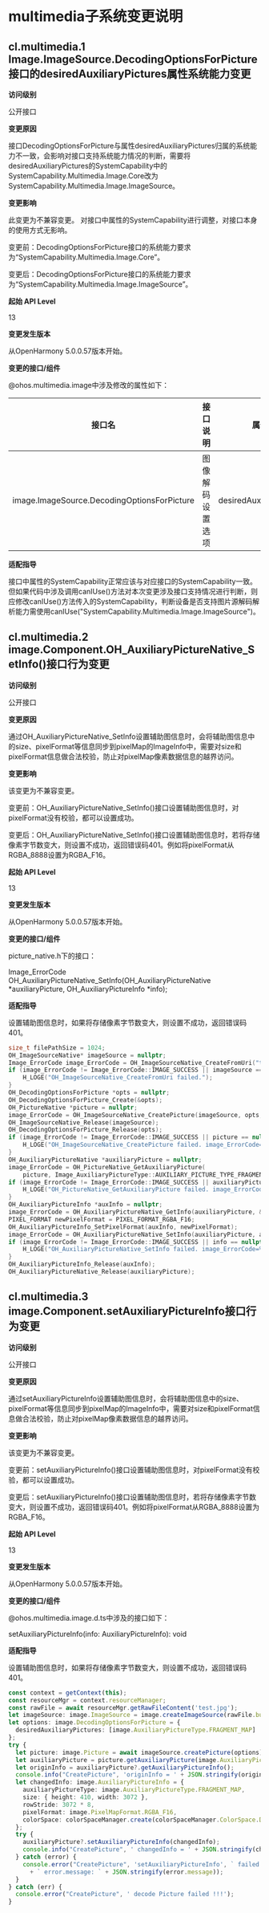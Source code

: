 # multimedia子系统变更说明

## cl.multimedia.1 Image.ImageSource.DecodingOptionsForPicture接口的desiredAuxiliaryPictures属性系统能力变更

**访问级别**

公开接口

**变更原因**

接口DecodingOptionsForPicture与属性desiredAuxiliaryPictures归属的系统能力不一致，会影响对接口支持系统能力情况的判断，需要将desiredAuxiliaryPictures的SystemCapability中的SystemCapability.Multimedia.Image.Core改为SystemCapability.Multimedia.Image.ImageSource。

**变更影响**

此变更为不兼容变更。
对接口中属性的SystemCapability进行调整，对接口本身的使用方式无影响。

变更前：DecodingOptionsForPicture接口的系统能力要求为“SystemCapability.Multimedia.Image.Core”。

变更后：DecodingOptionsForPicture接口的系统能力要求为“SystemCapability.Multimedia.Image.ImageSource”。

**起始 API Level**

13

**变更发生版本**

从OpenHarmony 5.0.0.57版本开始。

**变更的接口/组件**

@ohos.multimedia.image中涉及修改的属性如下：

| 接口名| 接口说明 | 属性名 | 属性说明 |
| -------- | -------- | -------- | -------- |
|image.ImageSource.DecodingOptionsForPicture|图像解码设置选项|desiredAuxiliaryPictures|设置AuxiliaryPicture类型，默认解码所有AuxiliaryPicture类型|


**适配指导**

接口中属性的SystemCapability正常应该与对应接口的SystemCapability一致。但如果代码中涉及调用canIUse()方法对本次变更涉及接口支持情况进行判断，则应修改canIUse()方法传入的SystemCapability，判断设备是否支持图片源解码解析能力需使用canIUse("SystemCapability.Multimedia.Image.ImageSource")。

## cl.multimedia.2 image.Component.OH_AuxiliaryPictureNative_SetInfo()接口行为变更

**访问级别**

公开接口

**变更原因**

通过OH_AuxiliaryPictureNative_SetInfo设置辅助图信息时，会将辅助图信息中的size、pixelFormat等信息同步到pixelMap的ImageInfo中，需要对size和pixelFormat信息做合法校验，防止对pixelMap像素数据信息的越界访问。

**变更影响**

该变更为不兼容变更。

变更前：OH_AuxiliaryPictureNative_SetInfo()接口设置辅助图信息时，对pixelFormat没有校验，都可以设置成功。

变更后：OH_AuxiliaryPictureNative_SetInfo()接口设置辅助图信息时，若将存储像素字节数变大，则设置不成功，返回错误码401。例如将pixelFormat从RGBA_8888设置为RGBA_F16。

**起始 API Level**

13

**变更发生版本**

从OpenHarmony 5.0.0.57版本开始。

**变更的接口/组件**

picture_native.h下的接口： 

Image_ErrorCode OH_AuxiliaryPictureNative_SetInfo(OH_AuxiliaryPictureNative *auxiliaryPicture,    OH_AuxiliaryPictureInfo *info);

**适配指导**

设置辅助图信息时，如果将存储像素字节数变大，则设置不成功，返回错误码401。

```c++
size_t filePathSize = 1024;
OH_ImageSourceNative* imageSource = nullptr;
Image_ErrorCode image_ErrorCode = OH_ImageSourceNative_CreateFromUri("test.jpg", filePathSize, &imageSource);
if (image_ErrorCode != Image_ErrorCode::IMAGE_SUCCESS || imageSource == nullptr) {
    H_LOGE("OH_ImageSourceNative_CreateFromUri failed.");
}
OH_DecodingOptionsForPicture *opts = nullptr;
OH_DecodingOptionsForPicture_Create(&opts);
OH_PictureNative *picture = nullptr;
image_ErrorCode = OH_ImageSourceNative_CreatePicture(imageSource, opts, &picture);
OH_ImageSourceNative_Release(imageSource);
OH_DecodingOptionsForPicture_Release(opts);
if (image_ErrorCode != Image_ErrorCode::IMAGE_SUCCESS || picture == nullptr) {
    H_LOGE("OH_ImageSourceNative_CreatePicture failed. image_ErrorCode=%{public}d", image_ErrorCode);
}
OH_AuxiliaryPictureNative *auxiliaryPicture = nullptr;
image_ErrorCode = OH_PictureNative_GetAuxiliaryPicture(
    picture, Image_AuxiliaryPictureType::AUXILIARY_PICTURE_TYPE_FRAGMENT_MAP, &auxiliaryPicture);
if (image_ErrorCode != Image_ErrorCode::IMAGE_SUCCESS || auxiliaryPicture == nullptr) {
    H_LOGE("OH_PictureNative_GetAuxiliaryPicture failed. image_ErrorCode=%{public}d", image_ErrorCode);
}
OH_AuxiliaryPictureInfo *auxInfo = nullptr;
image_ErrorCode = OH_AuxiliaryPictureNative_GetInfo(auxiliaryPicture, &auxInfo);
PIXEL_FORMAT newPixelFormat = PIXEL_FORMAT_RGBA_F16;
OH_AuxiliaryPictureInfo_SetPixelFormat(auxInfo, newPixelFormat);
image_ErrorCode = OH_AuxiliaryPictureNative_SetInfo(auxiliaryPicture, auxInfo);
if (image_ErrorCode != Image_ErrorCode::IMAGE_SUCCESS || info == nullptr) {
    H_LOGE("OH_AuxiliaryPictureNative_SetInfo failed. image_ErrorCode=%{public}d", image_ErrorCode);
}
OH_AuxiliaryPictureInfo_Release(auxInfo);
OH_AuxiliaryPictureNative_Release(auxiliaryPicture);
```

## cl.multimedia.3 image.Component.setAuxiliaryPictureInfo接口行为变更

**访问级别**

公开接口

**变更原因**

通过setAuxiliaryPictureInfo设置辅助图信息时，会将辅助图信息中的size、pixelFormat等信息同步到pixelMap的ImageInfo中，需要对size和pixelFormat信息做合法校验，防止对pixelMap像素数据信息的越界访问。

**变更影响**

该变更为不兼容变更。

变更前：setAuxiliaryPictureInfo()接口设置辅助图信息时，对pixelFormat没有校验，都可以设置成功。

变更后：setAuxiliaryPictureInfo()接口设置辅助图信息时，若将存储像素字节数变大，则设置不成功，返回错误码401。例如将pixelFormat从RGBA_8888设置为RGBA_F16。

**起始 API Level**

13

**变更发生版本**

从OpenHarmony 5.0.0.57版本开始。

**变更的接口/组件**

@ohos.multimedia.image.d.ts中涉及的接口如下： 

setAuxiliaryPictureInfo(info: AuxiliaryPictureInfo): void

**适配指导**

设置辅助图信息时，如果将存储像素字节数变大，则设置不成功，返回错误码401。

```ts
const context = getContext(this);
const resourceMgr = context.resourceManager;
const rawFile = await resourceMgr.getRawFileContent('test.jpg');
let imageSource: image.ImageSource = image.createImageSource(rawFile.buffer as ArrayBuffer);
let options: image.DecodingOptionsForPicture = {
  desiredAuxiliaryPictures: [image.AuxiliaryPictureType.FRAGMENT_MAP]
};
try {
  let picture: image.Picture = await imageSource.createPicture(options);
  let auxiliaryPicture = picture.getAuxiliaryPicture(image.AuxiliaryPictureType.FRAGMENT_MAP);
  let originInfo = auxiliaryPicture?.getAuxiliaryPictureInfo();
  console.info("CreatePicture", 'originInfo = ' + JSON.stringify(originInfo));
  let changedInfo: image.AuxiliaryPictureInfo = {
    auxiliaryPictureType: image.AuxiliaryPictureType.FRAGMENT_MAP,
    size: { height: 410, width: 3072 },
    rowStride: 3072 * 8,
    pixelFormat: image.PixelMapFormat.RGBA_F16,
    colorSpace: colorSpaceManager.create(colorSpaceManager.ColorSpace.DCI_P3),
  };
  try {
    auxiliaryPicture?.setAuxiliaryPictureInfo(changedInfo);
    console.info("CreatePicture", ' changedInfo = ' + JSON.stringify(changedInfo));
  } catch (error) {
    console.error("CreatePicture", 'setAuxiliaryPictureInfo', ` failed error.code: ` + JSON.stringify(error.code)
      + ` error.message: ` + JSON.stringify(error.message));
  }
} catch (err) {
  console.error("CreatePicture", ' decode Picture failed !!!');
}
```
